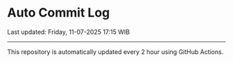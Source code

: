 # Auto Commit Log

Last updated: Friday, 11-07-2025 17:15 WIB

---

This repository is automatically updated every 2 hour using GitHub Actions.
